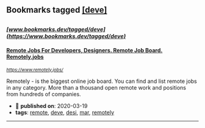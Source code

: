 ## Bookmarks tagged [[deve]](https://www.bookmarks.dev?q=[deve])

_<sup><sup>[www.bookmarks.dev/tagged/deve](https://www.bookmarks.dev/tagged/deve)</sup></sup>_
---
#### [Remote Jobs For Developers, Designers. Remote Job Board. Remotely.jobs](https://www.remotely.jobs/)
_<sup>https://www.remotely.jobs/</sup>_

Remotely - is the biggest online job board. You can find and list remote jobs in any category. More than a thousand open remote work and positions from hundreds of companies.
* :calendar: **published on**: 2020-03-19
* **tags**: [remote](../tagged/remote.md), [deve](../tagged/deve.md), [desi](../tagged/desi.md), [mar](../tagged/mar.md), [remotely](../tagged/remotely.md)
---
